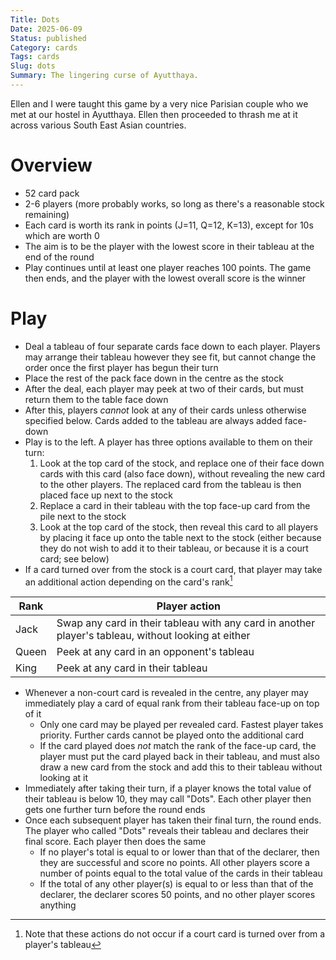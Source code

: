 ```yaml
---
Title: Dots
Date: 2025-06-09
Status: published
Category: cards
Tags: cards
Slug: dots
Summary: The lingering curse of Ayutthaya.
---
```


Ellen and I were taught this game by a very nice Parisian couple who we met at our hostel in Ayutthaya.  Ellen then proceeded to thrash me at it across various South East Asian countries.

# Overview

* 52 card pack
* 2-6 players (more probably works, so long as there's a reasonable stock remaining)
* Each card is worth its rank in points (J=11, Q=12, K=13), except for 10s which are worth 0
* The aim is to be the player with the lowest score in their tableau at the end of the round
* Play continues until at least one player reaches 100 points.  The game then ends, and the player with the lowest overall score is the winner

# Play

* Deal a tableau of four separate cards face down to each player.  Players may arrange their tableau however they see fit, but cannot change the order once the first player has begun their turn
* Place the rest of the pack face down in the centre as the stock
* After the deal, each player may peek at two of their cards, but must return them to the table face down
* After this, players *cannot* look at any of their cards unless otherwise specified below.  Cards added to the tableau are always added face-down
* Play is to the left.  A player has three options available to them on their turn:
    1. Look at the top card of the stock, and replace one of their face down cards with this card (also face down), without revealing the new card to the other players.  The replaced card from the tableau is then placed face up next to the stock
    1. Replace a card in their tableau with the top face-up card from the pile next to the stock
    1. Look at the top card of the stock, then reveal this card to all players by placing it face up onto the table next to the stock (either because they do not wish to add it to their tableau, or because it is a court card; see below)
* If a card turned over from the stock is a court card, that player may take an additional action depending on the card's rank[^court]

| Rank | Player action |
| --- | --- |
| Jack | Swap any card in their tableau with any card in another player's tableau, without looking at either |
| Queen | Peek at any card in an opponent's tableau |
| King | Peek at any card in their tableau |

* Whenever a non-court card is revealed in the centre, any player may immediately play a card of equal rank from their tableau face-up on top of it
    - Only one card may be played per revealed card.  Fastest player takes priority.  Further cards cannot be played onto the additional card
    - If the card played does *not* match the rank of the face-up card, the player must put the card played back in their tableau, and must also draw a new card from the stock and add this to their tableau without looking at it
* Immediately after taking their turn, if a player knows the total value of their tableau is below 10, they may call "Dots".  Each other player then gets one further turn before the round ends
* Once each subsequent player has taken their final turn, the round ends.  The player who called "Dots" reveals their tableau and declares their final score.  Each player then does the same
    - If no player's total is equal to or lower than that of the declarer, then they are successful and score no points.  All other players score a number of points equal to the total value of the cards in their tableau
    - If the total of any other player(s) is equal to or less than that of the declarer, the declarer scores 50 points, and no other player scores anything

[^court]: Note that these actions do not occur if a court card is turned over from a player's tableau
